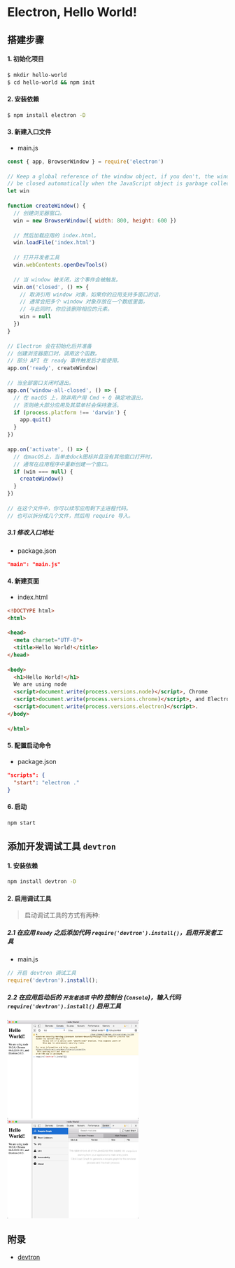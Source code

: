 # Electron, Hello World!

## 搭建步骤

#### 1. 初始化项目

```bash
$ mkdir hello-world
$ cd hello-world && npm init
```

#### 2. 安装依赖

```bash
$ npm install electron -D
```

#### 3. 新建入口文件

- main.js

```js
const { app, BrowserWindow } = require('electron')

// Keep a global reference of the window object, if you don't, the window will
// be closed automatically when the JavaScript object is garbage collected.
let win

function createWindow() {
  // 创建浏览器窗口。
  win = new BrowserWindow({ width: 800, height: 600 })

  // 然后加载应用的 index.html。
  win.loadFile('index.html')

  // 打开开发者工具
  win.webContents.openDevTools()

  // 当 window 被关闭，这个事件会被触发。
  win.on('closed', () => {
    // 取消引用 window 对象，如果你的应用支持多窗口的话，
    // 通常会把多个 window 对象存放在一个数组里面，
    // 与此同时，你应该删除相应的元素。
    win = null
  })
}

// Electron 会在初始化后并准备
// 创建浏览器窗口时，调用这个函数。
// 部分 API 在 ready 事件触发后才能使用。
app.on('ready', createWindow)

// 当全部窗口关闭时退出。
app.on('window-all-closed', () => {
  // 在 macOS 上，除非用户用 Cmd + Q 确定地退出，
  // 否则绝大部分应用及其菜单栏会保持激活。
  if (process.platform !== 'darwin') {
    app.quit()
  }
})

app.on('activate', () => {
  // 在macOS上，当单击dock图标并且没有其他窗口打开时，
  // 通常在应用程序中重新创建一个窗口。
  if (win === null) {
    createWindow()
  }
})

// 在这个文件中，你可以续写应用剩下主进程代码。
// 也可以拆分成几个文件，然后用 require 导入。
```

##### 3.1 修改入口地址

- package.json

```json
"main": "main.js"
```

#### 4. 新建页面

- index.html

```html
<!DOCTYPE html>
<html>

<head>
  <meta charset="UTF-8">
  <title>Hello World!</title>
</head>

<body>
  <h1>Hello World!</h1>
  We are using node
  <script>document.write(process.versions.node)</script>, Chrome
  <script>document.write(process.versions.chrome)</script>, and Electron
  <script>document.write(process.versions.electron)</script>.
</body>

</html>
```

#### 5. 配置启动命令

- package.json

```json
"scripts": {
  "start": "electron ."
}
```

#### 6. 启动

```bash
npm start
```

## 添加开发调试工具 `devtron`

#### 1. 安装依赖

```bash
npm install devtron -D
```

#### 2. 启用调试工具

> 启动调试工具的方式有两种:


##### 2.1 在应用 `Ready` 之后添加代码 `require('devtron').install()`，启用开发者工具

- main.js

```js
// 开启 devtron 调试工具
require('devtron').install();
```

##### 2.2 在应用启动后的 `开发者选项` 中的 控制台 (`Console`)，输入代码 `require('devtron').install()` 启用工具

<img alt="devtron" src="./require-devtron.jpg" width="300">
<img alt="devtron" src="./devtron.jpg" width="300">

## 附录

- [devtron](https://github.com/electron/devtron)
